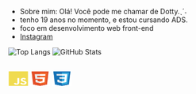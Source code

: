 - Sobre mim: Olá! Você pode me chamar de Dotty.ˎˊ˗
- tenho 19 anos no momento, e estou cursando ADS.
- foco em desenvolvimento web front-end
- [Instagram](https://www.instagram.com/cwhaaw_)

![Top Langs](https://github-readme-stats.vercel.app/api/top-langs/?username=Fukuroudotty&layout=compact&theme=dark&langs_count=10)
![GitHub Stats](https://github-readme-stats.vercel.app/api?username=Fukuroudotty&show_icons=true&theme=dark&count_show_icons=true&scale=0.8_private=true&hide=contribs,prs)
<div> <style="display: inline_block"><br>
  <img align="center" alt="Js" height="30" width="40" src="https://raw.githubusercontent.com/devicons/devicon/master/icons/javascript/javascript-plain.svg">
  <img align="center" alt="HTML" height="30" width="40" src="https://raw.githubusercontent.com/devicons/devicon/master/icons/html5/html5-original.svg">
  <img align="center" alt="CSS" height="30" width="40" src="https://raw.githubusercontent.com/devicons/devicon/master/icons/css3/css3-original.svg">
</div>
<br>
